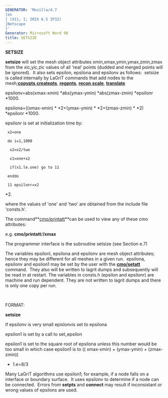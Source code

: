 ```yaml
---
GENERATOR: 'Mozilla/4.7 
[en
] (X11; I; IRIX 6.5 IP32) 
[Netscape
]'
Generator: Microsoft Word 98
title: SETSIZE
---
```


 **SETSIZE**

  **setsize** will set the mesh object attributes
  xmin,xmax,ymin,ymax,zmin,zmax from the xic,yic,zic values of all
  'real' points (dudded and merged points will be ignored).  It also
  sets epsilon, epsilona and epsilonv as follows:  setsize is called
  internally by LaGriT commands that add nodes to the
  mesh;**[copypts](COPYPTS.md)**,**[createpts](createpts.md)**,
  **[regpnts](REGNPTS.md)**,
  **[recon](RECON.md)**,**[scale](SCALE.md)**,
  **[translate](TRANS.md)**

  epsilonv=abs(xmax-xmin)
*abs(ymax-ymin)
*abs(zmax-zmin)
*epsilonr
*1000.

  epsilona=((xmax-xmin)
*
*2+(ymax-ymin)
*
*2+(zmax-zmin)
*
*2)
*epsilonr
*1000.

  epsilonr is set at initialization time by:
 
     x2=one

     do i=1,1000
    
      x2=x2/two

      x1=one+x2

      if(x1.le.one) go to 11
    
     enddo

     11 epsilonr=x2
*2.

where the values of 'one' and 'two' are obtained from the include file
'consts.h'.

The command**[cmo/printatt](cmo_printatt.md)**can be used to view any
of these cmo attributes:

e.g. **cmo/printatt**/**/xmax**

The programmer interface is the subroutine setsize (see Section e.7)

The variables epsilonl, epsilona and epsilonv are mesh object
attributes; hence they may be different for all meshes in a given run. 
epsilona, epsilonv and epsilon1 may be set by the user with the
**[cmo/setatt](cmo_setatt.md)** command.  They also will be written to
lagrit dumps and subsequently will be read in at restart. The variables
in consts.h (epsilon and epsilonr) are machine and run dependent. They
are not written to lagrit dumps and there is only one copy per run.

 

FORMAT:

**setsize**

if epsilonv is very small epislonvis set to epsilona

epsilon1 is set by a call to set\_epsilon

epsilon1 is set to the square root of epsilona unless this number would
be too small in which case epsilon1 is to (( xmax-xmin) + (ymax-ymin) +
(zmax-zmin)) 
* 1.e=8/3

Many LaGriT algorithms use epsilon1; for example, if a node falls on a
interface or boundary surface.  It uses epsilonv to determine if a node
can be connected.  Errors from **setpts** and **connect** may result if
inconsistant or wrong values of epsilons are used.

 

